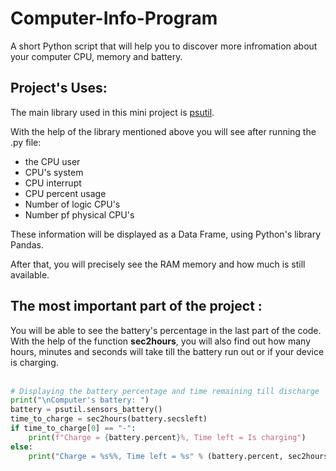 # Computer-Info-Program
A short Python script that will help you to discover more infromation about your computer CPU, memory and battery.

## Project's Uses:
The main library used in this mini project is [psutil](https://pypi.org/project/psutil/). 

With the help of the library mentioned above you will see after running the .py file:
* the CPU user
* CPU's system
* CPU interrupt
* CPU percent usage
* Number of logic CPU's
* Number pf physical CPU's

These information will be displayed as a Data Frame, using Python's library Pandas.

After that, you will precisely see the RAM memory and how much is still available. 

## The most important part of the project :
You will be able to see the battery's percentage in the last part of the code. With the help of the function __sec2hours__, you will also find out how many hours, minutes and seconds will take till the battery run out or if your device is charging.
<br></br>

```Python
# Displaying the battery percentage and time remaining till discharge
print("\nComputer's battery: ")
battery = psutil.sensors_battery()
time_to_charge = sec2hours(battery.secsleft)
if time_to_charge[0] == "-":
    print(f"Charge = {battery.percent}%, Time left = Is charging")
else:
    print("Charge = %s%%, Time left = %s" % (battery.percent, sec2hours(battery.secsleft)))

```



